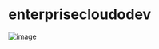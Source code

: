 # enterprisecloudodev
[![image](https://r.resimlink.com/uR0-VvKo.jpg)](https://resimlink.com/uR0-VvKo)
